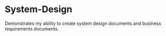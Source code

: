 # System-Design
Demonstrates my ability to create system design documents and business requirements documents.
